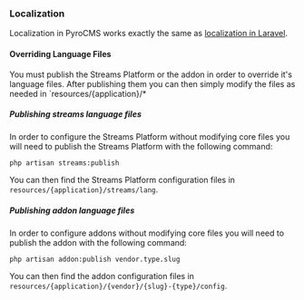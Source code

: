 ### Localization

Localization in PyroCMS works exactly the same as [localization in Laravel](https://laravel.com/docs/5.3/localization).

#### Overriding Language Files

You must publish the Streams Platform or the addon in order to override it's language files. After publishing them you can then simply modify the files as needed in `resources/{application}/*

##### Publishing streams language files

In order to configure the Streams Platform without modifying core files you will need to publish the Streams Platform with the following command:

    php artisan streams:publish

You can then find the Streams Platform configuration files in `resources/{application}/streams/lang`.

##### Publishing addon language files

In order to configure addons without modifying core files you will need to publish the addon with the following command:

    php artisan addon:publish vendor.type.slug

You can then find the addon configuration files in `resources/{application}/{vendor}/{slug}-{type}/config`.

